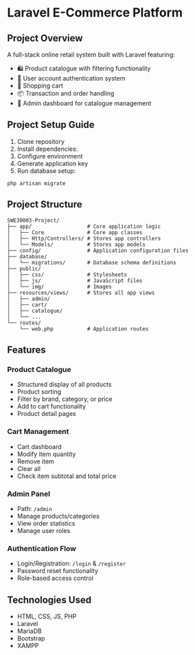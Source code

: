 # Laravel E-Commerce Platform

## Project Overview

A full-stack online retail system built with Laravel featuring:
- 🛍️ Product catalogue with filtering functionality
- 👥 User account authentication system
- 🛒 Shopping cart
- 📦 Transaction and order handling
- 👔 Admin dashboard for catalogue management

## Project Setup Guide

1. Clone repository
2. Install dependencies:
3. Configure environment
4. Generate application key
5. Run database setup:

```
php artisan migrate
```

## Project Structure
```
SWE30003-Project/
├── app/                  # Core application logic
│   ├── Core              # Core app classes  
│   ├── Http/Controllers/ # Stores app controllers
│   └── Models/           # Stores app models
├── config/               # Application configuration files
├── database/
│   └── migrations/       # Database schema definitions
├── public/
│   ├── css/              # Stylesheets
│   ├── js/               # JavaScript files 
│   └── img/              # Images
├── resources/views/      # Stores all app views
│   ├── admin/           
│   ├── cart/           
│   ├── catalogue/       
│   └── ...              
└── routes/
    └── web.php           # Application routes
```

## Features

### Product Catalogue
- Structured display of all products 
- Product sorting
- Filter by brand, category, or price
- Add to cart functionality
- Product detail pages

### Cart Management
- Cart dashboard
- Modify item quantity
- Remove item
- Clear all
- Check item subtotal and total price

### Admin Panel
- Path: `/admin`
- Manage products/categories
- View order statistics
- Manage user roles

### Authentication Flow
- Login/Registration: `/login` & `/register`
- Password reset functionality
- Role-based access control


## Technologies Used
- HTML, CSS, JS, PHP
- Laravel 
- MariaDB
- Bootstrap
- XAMPP
